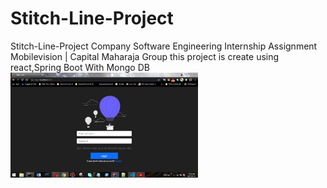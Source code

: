 # Stitch-Line-Project
Stitch-Line-Project Company Software Engineering Internship Assignment Mobilevision | Capital Maharaja Group this project is create using react,Spring Boot With Mongo DB
<img src="https://github.com/DilshanRajika9835/Stitch-Line-Project/blob/master/screenShot/Screen%20Shot%20(2).png" width="300" title="WhatsApp:+94766681528">
